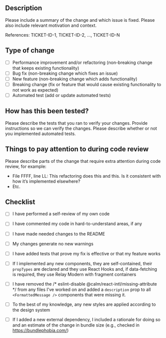 ## Description

Please include a summary of the change and which issue is fixed. Please also include relevant motivation and context.

References: TICKET-ID-1, TICKET-ID-2, …, TICKET-ID-N

## Type of change

- [ ] Performance improvement and/or refactoring (non-breaking change that keeps existing functionality)
- [ ] Bug fix (non-breaking change which fixes an issue)
- [ ] New feature (non-breaking change which adds functionality)
- [ ] Breaking change (fix or feature that would cause existing functionality to not work as expected)
- [ ] Automated test (add or update automated tests)

## How has this been tested?

Please describe the tests that you ran to verify your changes. Provide instructions so we can verify the changes. Please describe whether or not you implemented automated tests.

## Things to pay attention to during code review

Please describe parts of the change that require extra attention during code review, for example:

- File FFFF, line LL: This refactoring does this and this. Is it consistent with how it’s implemented elsewhere?
- Etc.

## Checklist

- [ ] I have performed a self-review of my own code
- [ ] I have commented my code in hard-to-understand areas, if any
- [ ] I have made needed changes to the README
- [ ] My changes generate no new warnings
- [ ] I have added tests that prove my fix is effective or that my feature works
- [ ] If I implemented any new components, they are self-contained, their `propTypes` are declared and they use React Hooks and, if data-fetching is required, they use Relay Modern with fragment containers
- [ ] I have removed the /* eslint-disable @calm/react-intl/missing-attribute */ from any files I've worked on and added a `description` prop to all `<FormattedMessage />` components that were missing it.
- [ ] To the best of my knowledge, any new styles are applied according to the design system
- [ ] If I added a new external dependency, I included a rationale for doing so and an estimate of the change in bundle size (e.g., checked in https://bundlephobia.com/)

